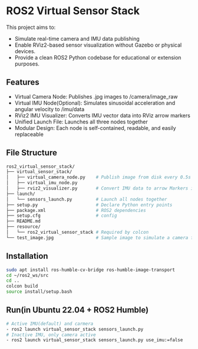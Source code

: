 # ROS2 Virtual Sensor Stack
This project aims to:
- Simulate real-time camera and IMU data publishing
- Enable RViz2-based sensor visualization without Gazebo or physical devices.
- Provide a clean ROS2 Python codebase for educational or extension purposes.

## Features
- Virtual Camera Node: Publishes .jpg images to /camera/image_raw
- Virtual IMU Node(Optional): Simulates sinusoidal acceleration and angular velocity to /imu/data
- RViz2 IMU Visualizer: Converts IMU vector data into RViz arrow markers
- Unified Launch File: Launches all three nodes together
- Modular Design: Each node is self-contained, readable, and easily replaceable

## File Structure

``` bash
ros2_virtual_sensor_stack/
├── virtual_sensor_stack/
│   ├── virtual_camera_node.py    # Publish image from disk every 0.5s
│   ├── virtual_imu_node.py       
│   ├── rviz2_visualizer.py       # Convert IMU data to arrow Markers in RViz
├── launch/
│   └── sensors_launch.py         # Launch all nodes together
├── setup.py                      # Declare Python entry points
├── package.xml                   # ROS2 dependencies
├── setup.cfg                     # config
├── README.md                    
├── resource/
│   └── ros2_virtual_sensor_stack # Required by colcon
└── test_image.jpg                # Sample image to simulate a camera frame
```

## Installation

```bash
sudo apt install ros-humble-cv-bridge ros-humble-image-transport
cd ~/ros2_ws/src
cd ..
colcon build
source install/setup.bash
```

## Run(in Ubuntu 22.04 + ROS2 Humble)
``` bash
# Active IMU(default) and carmera
- ros2 launch virtual_sensor_stack sensors_launch.py
# Inactive IMU, only camera active
- ros2 launch virtual_sensor_stack sensors_launch.py use_imu:=false
```


